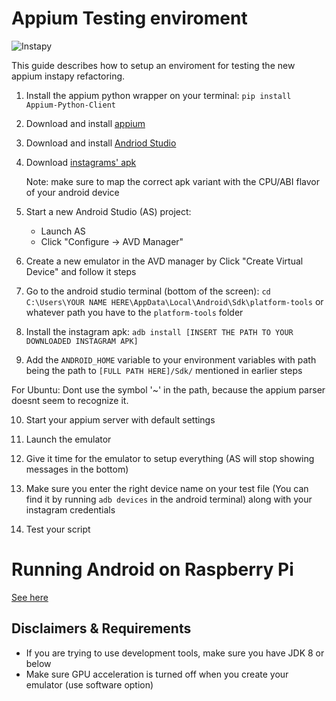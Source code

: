 # Appium Testing enviroment 

![Instapy](https://i.imgur.com/sJzfZsL.jpg)

This guide describes how to setup an enviroment for testing the new appium instapy refactoring.

1. Install the appium python wrapper on your terminal: `pip install Appium-Python-Client`

2. Download and install [appium](https://github.com/appium/appium-desktop/releases/tag/v1.13.0)

3. Download and install [Andriod Studio](https://developer.android.com/studio)

4.  Download [instagrams' apk](https://apkpure.com/instagram/com.instagram.android/download/169474968-APK?from=variants%2Fversion)
  
    Note: make sure to map the correct apk variant with the CPU/ABI flavor of your android device

5. Start a new Android Studio (AS) project:
	- Launch AS
	- Click "Configure -> AVD Manager"
	
6.  Create a new emulator in the AVD manager by Click "Create Virtual Device" and follow it steps
7. Go to the android studio terminal (bottom of the screen): `cd C:\Users\YOUR NAME HERE\AppData\Local\Android\Sdk\platform-tools`  or whatever path you have to the `platform-tools` folder

8. Install the instagram apk: `adb install [INSERT THE PATH TO YOUR DOWNLOADED INSTAGRAM APK]`

9. Add the `ANDROID_HOME` variable to your environment variables with path being the path to `[FULL PATH HERE]/Sdk/` mentioned in earlier steps

For Ubuntu: Dont use the symbol '~' in the path, because the appium parser doesnt seem to recognize it.

10. Start your appium server with default settings

11. Launch the emulator

12. Give it time for the emulator to setup everything (AS will stop showing messages in the bottom)

13. Make sure you enter the right device name on your test file (You can find it by running `adb devices` in the android terminal) along with your instagram credentials

14. Test your script

# Running Android on Raspberry Pi

[See here](https://www.raspberrypi.org/magpi/android-raspberry-pi/)

## Disclaimers & Requirements

- If you are trying to use development tools, make sure you have JDK 8 or below 
- Make sure GPU acceleration is turned off when you create your emulator (use software option)
